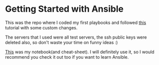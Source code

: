 # Getting Started with Ansible 

This was the repo where I coded my first playbooks and followed [this](https://www.youtube.com/playlist?list=PLT98CRl2KxKEUHie1m24-wkyHpEsa4Y70) tutorial with some custom changes.

The servers that I used were all test servers, the ssh public keys were deleted also, so don't waste your time on funny ideas :)

[This](https://github.com/neginkheirmand/Ansible-GettingStarted/blob/master/getting-started/ansible-cheatsheet.md) was my notebook(and cheat-sheet). I will definitely use it, so I would recommend you check it out too if you want to learn Ansible.
